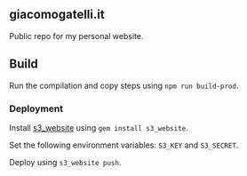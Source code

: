 ## giacomogatelli.it

Public repo for my personal website.

## Build

Run the compilation and copy steps using `npm run build-prod`.

### Deployment

Install [s3_website](https://github.com/laurilehmijoki/s3_website) using `gem install s3_website`.

Set the following environment variables: `S3_KEY` and `S3_SECRET`.

Deploy using `s3_website push`.
